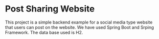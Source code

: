# Post Sharing Website
This project is a simple backend example for a social media type website that users can post on the website. We have used Spring Boot and Srping Framework. 
The data base used is H2.
